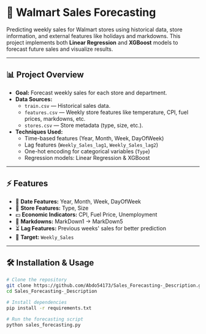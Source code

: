 # 🛒 Walmart Sales Forecasting

Predicting weekly sales for Walmart stores using historical data, store information, and external features like holidays and markdowns. This project implements both **Linear Regression** and **XGBoost** models to forecast future sales and visualize results.  

---

## 📊 Project Overview

- **Goal:** Forecast weekly sales for each store and department.
- **Data Sources:**
  - `train.csv` — Historical sales data.
  - `features.csv` — Weekly store features like temperature, CPI, fuel prices, markdowns, etc.
  - `stores.csv` — Store metadata (type, size, etc.).
- **Techniques Used:**
  - Time-based features (Year, Month, Week, DayOfWeek)
  - Lag features (`Weekly_Sales_lag1`, `Weekly_Sales_lag2`)
  - One-hot encoding for categorical variables (`Type`)
  - Regression models: Linear Regression & XGBoost

---

## ⚡ Features

- 📅 **Date Features:** Year, Month, Week, DayOfWeek
- 🏪 **Store Features:** Type, Size
- 💵 **Economic Indicators:** CPI, Fuel Price, Unemployment
- 💸 **Markdowns:** MarkDown1 → MarkDown5
- ⏳ **Lag Features:** Previous weeks' sales for better prediction
- 🎯 **Target:** `Weekly_Sales`

---

## 🛠 Installation & Usage

```bash
# Clone the repository
git clone https://github.com/Abdo54173/Sales_Forecasting-_Description.git
cd Sales_Forecasting-_Description

# Install dependencies
pip install -r requirements.txt

# Run the forecasting script
python sales_forecasting.py
